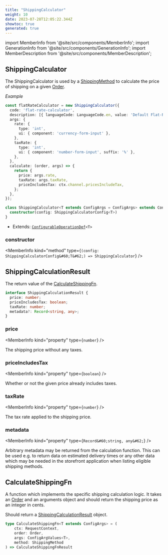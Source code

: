 ```yaml
---
title: "ShippingCalculator"
weight: 10
date: 2023-07-28T12:05:22.344Z
showtoc: true
generated: true
---
```

<!-- This file was generated from the Vendure source. Do not modify. Instead, re-run the "docs:build" script -->
import MemberInfo from '@site/src/components/MemberInfo';
import GenerationInfo from '@site/src/components/GenerationInfo';
import MemberDescription from '@site/src/components/MemberDescription';


## ShippingCalculator

<GenerationInfo sourceFile="packages/core/src/config/shipping-method/shipping-calculator.ts" sourceLine="48" packageName="@vendure/core" />

The ShippingCalculator is used by a <a href='/reference/typescript-api/entities/shipping-method#shippingmethod'>ShippingMethod</a> to calculate the price of shipping on a given <a href='/reference/typescript-api/entities/order#order'>Order</a>.

*Example*

```ts
const flatRateCalculator = new ShippingCalculator({
  code: 'flat-rate-calculator',
  description: [{ languageCode: LanguageCode.en, value: 'Default Flat-Rate Shipping Calculator' }],
  args: {
    rate: {
      type: 'int',
      ui: { component: 'currency-form-input' },
    },
    taxRate: {
      type: 'int',
      ui: { component: 'number-form-input', suffix: '%' },
    },
  },
  calculate: (order, args) => {
    return {
      price: args.rate,
      taxRate: args.taxRate,
      priceIncludesTax: ctx.channel.pricesIncludeTax,
    };
  },
});
```

```ts title="Signature"
class ShippingCalculator<T extends ConfigArgs = ConfigArgs> extends ConfigurableOperationDef<T> {
  constructor(config: ShippingCalculatorConfig<T>)
}
```
* Extends: <code><a href='/reference/typescript-api/configurable-operation-def/#configurableoperationdef'>ConfigurableOperationDef</a>&#60;T&#62;</code>



<div className="members-wrapper">

### constructor

<MemberInfo kind="method" type={`(config: ShippingCalculatorConfig&#60;T&#62;) => ShippingCalculator`}   />




</div>


## ShippingCalculationResult

<GenerationInfo sourceFile="packages/core/src/config/shipping-method/shipping-calculator.ts" sourceLine="74" packageName="@vendure/core" />

The return value of the <a href='/reference/typescript-api/shipping/shipping-calculator#calculateshippingfn'>CalculateShippingFn</a>.

```ts title="Signature"
interface ShippingCalculationResult {
  price: number;
  priceIncludesTax: boolean;
  taxRate: number;
  metadata?: Record<string, any>;
}
```

<div className="members-wrapper">

### price

<MemberInfo kind="property" type={`number`}   />

The shipping price without any taxes.
### priceIncludesTax

<MemberInfo kind="property" type={`boolean`}   />

Whether or not the given price already includes taxes.
### taxRate

<MemberInfo kind="property" type={`number`}   />

The tax rate applied to the shipping price.
### metadata

<MemberInfo kind="property" type={`Record&#60;string, any&#62;`}   />

Arbitrary metadata may be returned from the calculation function. This can be used
e.g. to return data on estimated delivery times or any other data which may be
needed in the storefront application when listing eligible shipping methods.


</div>


## CalculateShippingFn

<GenerationInfo sourceFile="packages/core/src/config/shipping-method/shipping-calculator.ts" sourceLine="114" packageName="@vendure/core" />

A function which implements the specific shipping calculation logic. It takes an <a href='/reference/typescript-api/entities/order#order'>Order</a> and
an arguments object and should return the shipping price as an integer in cents.

Should return a <a href='/reference/typescript-api/shipping/shipping-calculator#shippingcalculationresult'>ShippingCalculationResult</a> object.

```ts title="Signature"
type CalculateShippingFn<T extends ConfigArgs> = (
    ctx: RequestContext,
    order: Order,
    args: ConfigArgValues<T>,
    method: ShippingMethod
) => CalculateShippingFnResult
```

